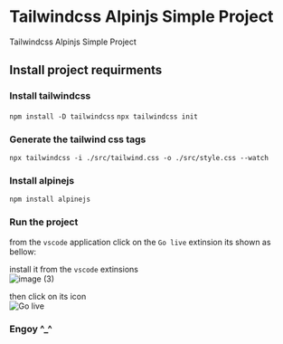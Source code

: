 # Tailwindcss Alpinjs Simple Project
Tailwindcss Alpinjs Simple Project

## Install project requirments

### Install tailwindcss

`npm install -D tailwindcss`
`npx tailwindcss init`

### Generate the tailwind css tags

`npx tailwindcss -i ./src/tailwind.css -o ./src/style.css --watch`

### Install alpinejs

`npm install alpinejs`

### Run the project

from the `vscode` application click on the `Go live` extinsion its shown as bellow:

install it from the `vscode` extinsions<br/>
![image (3)](https://user-images.githubusercontent.com/72201824/217765537-9ab91cd5-b6cd-45fd-a381-b5225b65a3cf.png)

then click on its icon<br/>
![Go live](https://user-images.githubusercontent.com/72201824/217765686-6d51b4ea-2d6b-448f-b147-b27ba155ac2e.png)


### Engoy ^_^
